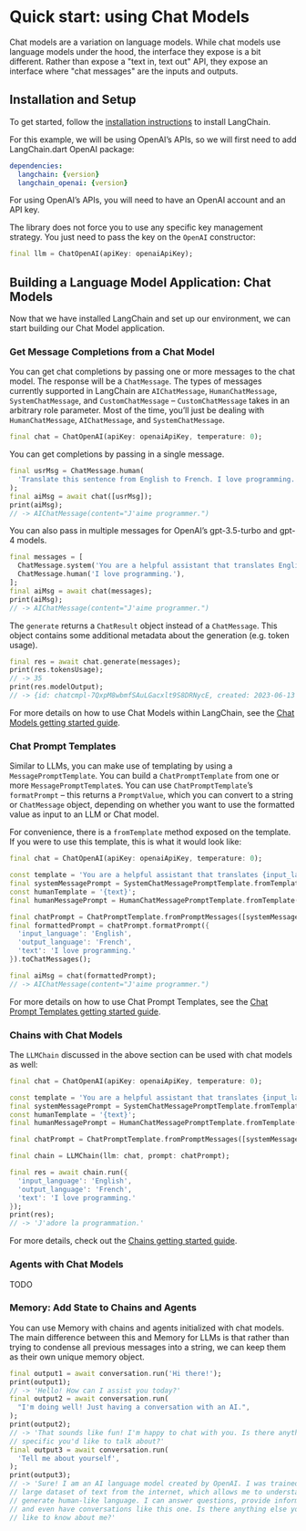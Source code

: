 # Quick start: using Chat Models

Chat models are a variation on language models. While chat models use language models under the 
hood, the interface they expose is a bit different. Rather than expose a "text in, text out" API, 
they expose an interface where "chat messages" are the inputs and outputs.

## Installation and Setup

To get started, follow the [installation instructions](/getting_started/installation.md) to install
LangChain.

For this example, we will be using OpenAI’s APIs, so we will first need to add LangChain.dart OpenAI
package:

```yaml
dependencies:
  langchain: {version}
  langchain_openai: {version}
```

For using OpenAI’s APIs, you will need to have an OpenAI account and an API key.

The library does not force you to use any specific key management strategy. You just need to pass
the key on the `OpenAI` constructor:

```dart  
final llm = ChatOpenAI(apiKey: openaiApiKey);
```

## Building a Language Model Application: Chat Models

Now that we have installed LangChain and set up our environment, we can start building our Chat 
Model application.

### Get Message Completions from a Chat Model

You can get chat completions by passing one or more messages to the chat model. The response will 
be a `ChatMessage`. The types of messages currently supported in LangChain are `AIChatMessage`, 
`HumanChatMessage`, `SystemChatMessage`, and `CustomChatMessage` – `CustomChatMessage` takes in an 
arbitrary role parameter. Most of the time, you’ll just be dealing with `HumanChatMessage`, 
`AIChatMessage`, and `SystemChatMessage`.

```dart
final chat = ChatOpenAI(apiKey: openaiApiKey, temperature: 0);
```

You can get completions by passing in a single message.

```dart
final usrMsg = ChatMessage.human(
  'Translate this sentence from English to French. I love programming.',
);
final aiMsg = await chat([usrMsg]);
print(aiMsg); 
// -> AIChatMessage(content="J'aime programmer.") 
```

You can also pass in multiple messages for OpenAI’s gpt-3.5-turbo and gpt-4 models.

```dart
final messages = [
  ChatMessage.system('You are a helpful assistant that translates English to French'),
  ChatMessage.human('I love programming.'),
];
final aiMsg = await chat(messages);
print(aiMsg);
// -> AIChatMessage(content="J'aime programmer.") 
```

The `generate` returns a `ChatResult` object instead of a `ChatMessage`. This object contains some 
additional metadata about the generation (e.g. token usage).

```dart
final res = await chat.generate(messages);
print(res.tokensUsage);
// -> 35
print(res.modelOutput);
// -> {id: chatcmpl-7QxpM8wbmfSAuLGacxlt9S8DRNycE, created: 2023-06-13 14:54:20.000, model: gpt-3.5-turbo}
```

For more details on how to use Chat Models within LangChain, see the
[Chat Models getting started guide](/modules/models/chat_models/getting_started.md).

### Chat Prompt Templates

Similar to LLMs, you can make use of templating by using a `MessagePromptTemplate`. You can build a 
`ChatPromptTemplate` from one or more `MessagePromptTemplate`s. You can use `ChatPromptTemplate`’s 
`formatPrompt` – this returns a `PromptValue`, which you can convert to a string or `ChatMessage` 
object, depending on whether you want to use the formatted value as input to an LLM or Chat model.

For convenience, there is a `fromTemplate` method exposed on the template. If you were to use this 
template, this is what it would look like:

```dart
final chat = ChatOpenAI(apiKey: openaiApiKey, temperature: 0);

const template = 'You are a helpful assistant that translates {input_language} to {output_language}.';
final systemMessagePrompt = SystemChatMessagePromptTemplate.fromTemplate(template);
const humanTemplate = '{text}';
final humanMessagePrompt = HumanChatMessagePromptTemplate.fromTemplate(humanTemplate);

final chatPrompt = ChatPromptTemplate.fromPromptMessages([systemMessagePrompt, humanMessagePrompt]);
final formattedPrompt = chatPrompt.formatPrompt({
  'input_language': 'English',
  'output_language': 'French',
  'text': 'I love programming.'
}).toChatMessages();

final aiMsg = chat(formattedPrompt);
// -> AIChatMessage(content="J'aime programmer.")
```

For more details on how to use Chat Prompt Templates, see the
[Chat Prompt Templates getting started guide](/modules/prompts/chat_prompt_templates/chat_prompt_templates.md).

### Chains with Chat Models

The `LLMChain` discussed in the above section can be used with chat models as well:

```dart
final chat = ChatOpenAI(apiKey: openaiApiKey, temperature: 0);

const template = 'You are a helpful assistant that translates {input_language} to {output_language}.';
final systemMessagePrompt = SystemChatMessagePromptTemplate.fromTemplate(template);
const humanTemplate = '{text}';
final humanMessagePrompt = HumanChatMessagePromptTemplate.fromTemplate(humanTemplate);

final chatPrompt = ChatPromptTemplate.fromPromptMessages([systemMessagePrompt, humanMessagePrompt]);

final chain = LLMChain(llm: chat, prompt: chatPrompt);

final res = await chain.run({
  'input_language': 'English',
  'output_language': 'French',
  'text': 'I love programming.'
});
print(res);
// -> 'J'adore la programmation.'
```

For more details, check out the
[Chains getting started guide](/modules/chains/getting_started.md).

### Agents with Chat Models

TODO

### Memory: Add State to Chains and Agents

You can use Memory with chains and agents initialized with chat models. The main difference between 
this and Memory for LLMs is that rather than trying to condense all previous messages into a 
string, we can keep them as their own unique memory object.

```dart
final output1 = await conversation.run('Hi there!');
print(output1);
// -> 'Hello! How can I assist you today?'
final output2 = await conversation.run(
  "I'm doing well! Just having a conversation with an AI.",
);
print(output2);
// -> 'That sounds like fun! I'm happy to chat with you. Is there anything 
// specific you'd like to talk about?'
final output3 = await conversation.run(
  'Tell me about yourself',
);
print(output3);
// -> 'Sure! I am an AI language model created by OpenAI. I was trained on a 
// large dataset of text from the internet, which allows me to understand and 
// generate human-like language. I can answer questions, provide information, 
// and even have conversations like this one. Is there anything else you'd 
// like to know about me?'
```
